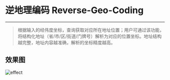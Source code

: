 # 逆地理编码 Reverse-Geo-Coding

---

> 根据输入的经伟度坐标，查询获取对应所在地址位置；用户可通过该功能，将结构化地址（省/市/区/街道/门牌号）解析为对应的位置坐标。地址结构越完整，地址内容越准确，解析的坐标精度越高。



## 效果图

![effect](D:\GitHub\Reverse-Geo-Coding\effect.jpg)